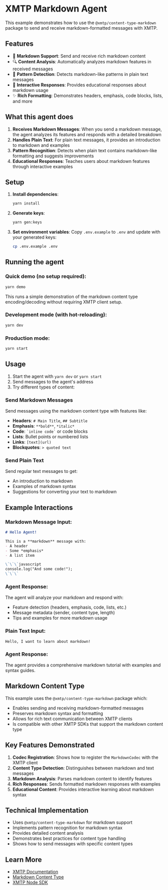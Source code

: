 # XMTP Markdown Agent

This example demonstrates how to use the `@xmtp/content-type-markdown` package to send and receive markdown-formatted messages with XMTP.

## Features

- 📝 **Markdown Support**: Send and receive rich markdown content
- 🔍 **Content Analysis**: Automatically analyzes markdown features in received messages
- 🎯 **Pattern Detection**: Detects markdown-like patterns in plain text messages
- 🤖 **Interactive Responses**: Provides educational responses about markdown usage
- ✨ **Rich Formatting**: Demonstrates headers, emphasis, code blocks, lists, and more

## What this agent does

1. **Receives Markdown Messages**: When you send a markdown message, the agent analyzes its features and responds with a detailed breakdown
2. **Handles Plain Text**: For plain text messages, it provides an introduction to markdown and examples
3. **Pattern Recognition**: Detects when plain text contains markdown-like formatting and suggests improvements
4. **Educational Responses**: Teaches users about markdown features through interactive examples

## Setup

1. **Install dependencies**:
   ```bash
   yarn install
   ```

2. **Generate keys**:
   ```bash
   yarn gen:keys
   ```

3. **Set environment variables**:
   Copy `.env.example` to `.env` and update with your generated keys:
   ```bash
   cp .env.example .env
   ```

## Running the agent

### Quick demo (no setup required):
```bash
yarn demo
```
This runs a simple demonstration of the markdown content type encoding/decoding without requiring XMTP client setup.

### Development mode (with hot-reloading):
```bash
yarn dev
```

### Production mode:
```bash
yarn start
```

## Usage

1. Start the agent with `yarn dev` or `yarn start`
2. Send messages to the agent's address
3. Try different types of content:

### Send Markdown Messages
Send messages using the markdown content type with features like:

- **Headers**: `# Main Title`, `## Subtitle`
- **Emphasis**: `**bold**`, `*italic*`
- **Code**: `` `inline code` `` or code blocks
- **Lists**: Bullet points or numbered lists
- **Links**: `[text](url)`
- **Blockquotes**: `> quoted text`

### Send Plain Text
Send regular text messages to get:
- An introduction to markdown
- Examples of markdown syntax
- Suggestions for converting your text to markdown

## Example Interactions

### Markdown Message Input:
```markdown
# Hello Agent!

This is a **markdown** message with:
- A header
- Some *emphasis*
- A list item

\`\`\`javascript
console.log("And some code!");
\`\`\`
```

### Agent Response:
The agent will analyze your markdown and respond with:
- Feature detection (headers, emphasis, code, lists, etc.)
- Message metadata (sender, content type, length)
- Tips and examples for more markdown usage

### Plain Text Input:
```
Hello, I want to learn about markdown!
```

### Agent Response:
The agent provides a comprehensive markdown tutorial with examples and syntax guides.

## Markdown Content Type

This example uses the `@xmtp/content-type-markdown` package which:

- Enables sending and receiving markdown-formatted messages
- Preserves markdown syntax and formatting
- Allows for rich text communication between XMTP clients
- Is compatible with other XMTP SDKs that support the markdown content type

## Key Features Demonstrated

1. **Codec Registration**: Shows how to register the `MarkdownCodec` with the XMTP client
2. **Content Type Detection**: Distinguishes between markdown and text messages
3. **Markdown Analysis**: Parses markdown content to identify features
4. **Rich Responses**: Sends formatted markdown responses with examples
5. **Educational Content**: Provides interactive learning about markdown syntax

## Technical Implementation

- Uses `@xmtp/content-type-markdown` for markdown support
- Implements pattern recognition for markdown syntax
- Provides detailed content analysis
- Demonstrates best practices for content type handling
- Shows how to send messages with specific content types

## Learn More

- [XMTP Documentation](https://docs.xmtp.org/)
- [Markdown Content Type](https://github.com/xmtp/xmtp-js-content-types)
- [XMTP Node SDK](https://github.com/xmtp/xmtp-node-js-sdk)